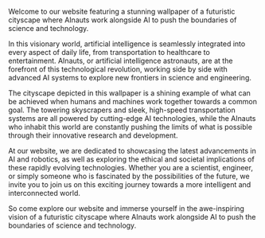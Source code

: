 <!--
Write me content for website with wallpaper "A futuristic cityscape where AInauts work alongside AI to push the boundaries of science and technology."
-->

<!--font:Inter-->

Welcome to our website featuring a stunning wallpaper of a futuristic cityscape where AInauts work alongside AI to push the boundaries of science and technology. 

In this visionary world, artificial intelligence is seamlessly integrated into every aspect of daily life, from transportation to healthcare to entertainment. AInauts, or artificial intelligence astronauts, are at the forefront of this technological revolution, working side by side with advanced AI systems to explore new frontiers in science and engineering.

The cityscape depicted in this wallpaper is a shining example of what can be achieved when humans and machines work together towards a common goal. The towering skyscrapers and sleek, high-speed transportation systems are all powered by cutting-edge AI technologies, while the AInauts who inhabit this world are constantly pushing the limits of what is possible through their innovative research and development.

At our website, we are dedicated to showcasing the latest advancements in AI and robotics, as well as exploring the ethical and societal implications of these rapidly evolving technologies. Whether you are a scientist, engineer, or simply someone who is fascinated by the possibilities of the future, we invite you to join us on this exciting journey towards a more intelligent and interconnected world.

So come explore our website and immerse yourself in the awe-inspiring vision of a futuristic cityscape where AInauts work alongside AI to push the boundaries of science and technology.
